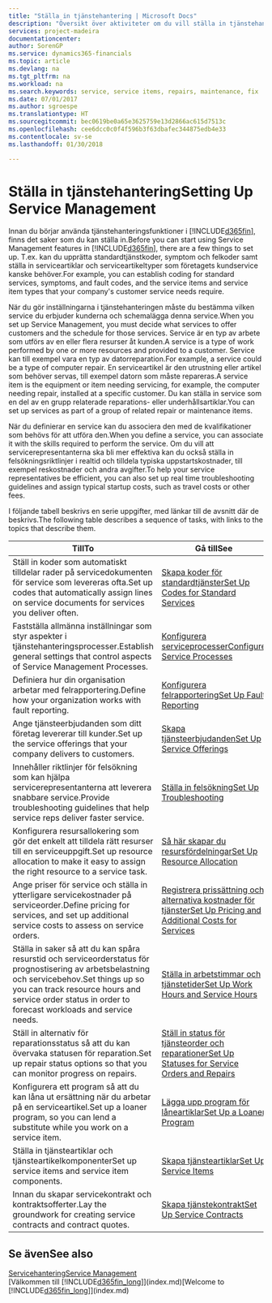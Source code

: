 ```yaml
---
title: "Ställa in tjänstehantering | Microsoft Docs"
description: "Översikt över aktiviteter om du vill ställa in tjänstehantering som passar hur ditt företag hanterar tjänster."
services: project-madeira
documentationcenter: 
author: SorenGP
ms.service: dynamics365-financials
ms.topic: article
ms.devlang: na
ms.tgt_pltfrm: na
ms.workload: na
ms.search.keywords: service, service items, repairs, maintenance, fix
ms.date: 07/01/2017
ms.author: sgroespe
ms.translationtype: HT
ms.sourcegitcommit: bec0619be0a65e3625759e13d2866ac615d7513c
ms.openlocfilehash: cee6dcc0c0f4f596b3f63dbafec344875edb4e33
ms.contentlocale: sv-se
ms.lasthandoff: 01/30/2018

---
```


# <a name="setting-up-service-management"></a><span data-ttu-id="69c66-103">Ställa in tjänstehantering</span><span class="sxs-lookup"><span data-stu-id="69c66-103">Setting Up Service Management</span></span>
<span data-ttu-id="69c66-104">Innan du börjar använda tjänstehanteringsfunktioner i [!INCLUDE[d365fin](includes/d365fin_md.md)], finns det saker som du kan ställa in.</span><span class="sxs-lookup"><span data-stu-id="69c66-104">Before you can start using Service Management features in [!INCLUDE[d365fin](includes/d365fin_md.md)], there are a few things to set up.</span></span> <span data-ttu-id="69c66-105">T.ex. kan du upprätta standardtjänstkoder, symptom och felkoder samt ställa in serviceartiklar och serviceartikeltyper som företagets kundservice kanske behöver.</span><span class="sxs-lookup"><span data-stu-id="69c66-105">For example, you can establish coding for standard services, symptoms, and fault codes, and the service items and service item types that your company's customer service needs require.</span></span>  

<span data-ttu-id="69c66-106">När du gör inställningarna i tjänstehanteringen måste du bestämma vilken service du erbjuder kunderna och schemalägga denna service.</span><span class="sxs-lookup"><span data-stu-id="69c66-106">When you set up Service Management, you must decide what services to offer customers and the schedule for those services.</span></span> <span data-ttu-id="69c66-107">Service är en typ av arbete som utförs av en eller flera resurser åt kunden.</span><span class="sxs-lookup"><span data-stu-id="69c66-107">A service is a type of work performed by one or more resources and provided to a customer.</span></span> <span data-ttu-id="69c66-108">Service kan till exempel vara en typ av datorreparation.</span><span class="sxs-lookup"><span data-stu-id="69c66-108">For example, a service could be a type of computer repair.</span></span> <span data-ttu-id="69c66-109">En serviceartikel är den utrustning eller artikel som behöver servas, till exempel datorn som måste repareras.</span><span class="sxs-lookup"><span data-stu-id="69c66-109">A service item is the equipment or item needing servicing, for example, the computer needing repair, installed at a specific customer.</span></span> <span data-ttu-id="69c66-110">Du kan ställa in service som en del av en grupp relaterade reparations- eller underhållsartiklar.</span><span class="sxs-lookup"><span data-stu-id="69c66-110">You can set up services as part of a group of related repair or maintenance items.</span></span>  
  
<span data-ttu-id="69c66-111">När du definierar en service kan du associera den med de kvalifikationer som behövs för att utföra den.</span><span class="sxs-lookup"><span data-stu-id="69c66-111">When you define a service, you can associate it with the skills required to perform the service.</span></span> <span data-ttu-id="69c66-112">Om du vill att servicerepresentanterna ska bli mer effektiva kan du också ställa in felsökningsriktlinjer i realtid och tilldela typiska uppstartskostnader, till exempel reskostnader och andra avgifter.</span><span class="sxs-lookup"><span data-stu-id="69c66-112">To help your service representatives be efficient, you can also set up real time troubleshooting guidelines and assign typical startup costs, such as travel costs or other fees.</span></span>  

<span data-ttu-id="69c66-113">I följande tabell beskrivs en serie uppgifter, med länkar till de avsnitt där de beskrivs.</span><span class="sxs-lookup"><span data-stu-id="69c66-113">The following table describes a sequence of tasks, with links to the topics that describe them.</span></span>  
  
| <span data-ttu-id="69c66-114">Till</span><span class="sxs-lookup"><span data-stu-id="69c66-114">To</span></span> | <span data-ttu-id="69c66-115">Gå till</span><span class="sxs-lookup"><span data-stu-id="69c66-115">See</span></span> |
| --- | --- |
| <span data-ttu-id="69c66-116">Ställ in koder som automatiskt tilldelar rader på servicedokumenten för service som levereras ofta.</span><span class="sxs-lookup"><span data-stu-id="69c66-116">Set up codes that automatically assign lines on service documents for services you deliver often.</span></span> |[<span data-ttu-id="69c66-117">Skapa koder för standardtjänster</span><span class="sxs-lookup"><span data-stu-id="69c66-117">Set Up Codes for Standard Services</span></span>](service-how-setup-service-coding.md)|
| <span data-ttu-id="69c66-118">Fastställa allmänna inställningar som styr aspekter i tjänstehanteringsprocesser.</span><span class="sxs-lookup"><span data-stu-id="69c66-118">Establish general settings that control aspects of Service Management Processes.</span></span>|[<span data-ttu-id="69c66-119">Konfigurera serviceprocesser</span><span class="sxs-lookup"><span data-stu-id="69c66-119">Configure Service Processes</span></span>](service-setup-service-processes.md)|
| <span data-ttu-id="69c66-120">Definiera hur din organisation arbetar med felrapportering.</span><span class="sxs-lookup"><span data-stu-id="69c66-120">Define how your organization works with fault reporting.</span></span> |[<span data-ttu-id="69c66-121">Konfigurera felrapportering</span><span class="sxs-lookup"><span data-stu-id="69c66-121">Set Up Fault Reporting</span></span>](service-how-setup-fault-reporting.md) |
| <span data-ttu-id="69c66-122">Ange tjänsteerbjudanden som ditt företag levererar till kunder.</span><span class="sxs-lookup"><span data-stu-id="69c66-122">Set up the service offerings that your company delivers to customers.</span></span>|[<span data-ttu-id="69c66-123">Skapa tjänsteerbjudanden</span><span class="sxs-lookup"><span data-stu-id="69c66-123">Set Up Service Offerings</span></span>](service-how-setup-service-offerings.md)|
| <span data-ttu-id="69c66-124">Innehåller riktlinjer för felsökning som kan hjälpa servicerepresentanterna att leverera snabbare service.</span><span class="sxs-lookup"><span data-stu-id="69c66-124">Provide troubleshooting guidelines that help service reps deliver faster service.</span></span> |[<span data-ttu-id="69c66-125">Ställa in felsökning</span><span class="sxs-lookup"><span data-stu-id="69c66-125">Set Up Troubleshooting</span></span>](service-how-setup-troubleshooting.md) |
| <span data-ttu-id="69c66-126">Konfigurera resursallokering som gör det enkelt att tilldela rätt resurser till en serviceuppgift.</span><span class="sxs-lookup"><span data-stu-id="69c66-126">Set up resource allocation to make it easy to assign the right resource to a service task.</span></span> |[<span data-ttu-id="69c66-127">Så här skapar du resursfördelningar</span><span class="sxs-lookup"><span data-stu-id="69c66-127">Set Up Resource Allocation</span></span>](service-how-setup-resource-allocation.md) |
| <span data-ttu-id="69c66-128">Ange priser för service och ställa in ytterligare servicekostnader på serviceorder.</span><span class="sxs-lookup"><span data-stu-id="69c66-128">Define pricing for services, and set up additional service costs to assess on service orders.</span></span> |[<span data-ttu-id="69c66-129">Registrera prissättning och alternativa kostnader för tjänster</span><span class="sxs-lookup"><span data-stu-id="69c66-129">Set Up Pricing and Additional Costs for Services</span></span>](service-how-setup-service-costs-pricing.md)|
| <span data-ttu-id="69c66-130">Ställa in saker så att du kan spåra resurstid och serviceorderstatus för prognostisering av arbetsbelastning och servicebehov.</span><span class="sxs-lookup"><span data-stu-id="69c66-130">Set things up so you can track resource hours and service order status in order to forecast workloads and service needs.</span></span>|[<span data-ttu-id="69c66-131">Ställa in arbetstimmar och tjänstetider</span><span class="sxs-lookup"><span data-stu-id="69c66-131">Set Up Work Hours and Service Hours</span></span>](service-how-setup-work-service-hours.md)|
| <span data-ttu-id="69c66-132">Ställ in alternativ för reparationsstatus så att du kan övervaka statusen för reparation.</span><span class="sxs-lookup"><span data-stu-id="69c66-132">Set up repair status options so that you can monitor progress on repairs.</span></span> | [<span data-ttu-id="69c66-133">Ställ in status för tjänsteorder och reparationer</span><span class="sxs-lookup"><span data-stu-id="69c66-133">Set Up Statuses for Service Orders and Repairs</span></span>](service-order-repair-status.md)|
| <span data-ttu-id="69c66-134">Konfigurera ett program så att du kan låna ut ersättning när du arbetar på en serviceartikel.</span><span class="sxs-lookup"><span data-stu-id="69c66-134">Set up a loaner program, so you can lend a substitute while you work on a service item.</span></span> |[<span data-ttu-id="69c66-135">Lägga upp program för låneartiklar</span><span class="sxs-lookup"><span data-stu-id="69c66-135">Set Up a Loaner Program</span></span>](service-how-setup-loaner-program.md) |
| <span data-ttu-id="69c66-136">Ställa in tjänsteartiklar och tjänsteartikelkomponenter</span><span class="sxs-lookup"><span data-stu-id="69c66-136">Set up service items and service item components.</span></span> |[<span data-ttu-id="69c66-137">Skapa tjänsteartiklar</span><span class="sxs-lookup"><span data-stu-id="69c66-137">Set Up Service Items</span></span>](service-how-setup-service-items.md) |
| <span data-ttu-id="69c66-138">Innan du skapar servicekontrakt och kontraktsofferter.</span><span class="sxs-lookup"><span data-stu-id="69c66-138">Lay the groundwork for creating service contracts and contract quotes.</span></span> |[<span data-ttu-id="69c66-139">Skapa tjänstekontrakt</span><span class="sxs-lookup"><span data-stu-id="69c66-139">Set Up Service Contracts</span></span>](service-how-setup-service-contracts.md) |

## <a name="see-also"></a><span data-ttu-id="69c66-140">Se även</span><span class="sxs-lookup"><span data-stu-id="69c66-140">See also</span></span>
[<span data-ttu-id="69c66-141">Servicehantering</span><span class="sxs-lookup"><span data-stu-id="69c66-141">Service Management</span></span>](service-service.md)  
<span data-ttu-id="69c66-142">[Välkommen till [!INCLUDE[d365fin_long](includes/d365fin_long_md.md)]](index.md)</span><span class="sxs-lookup"><span data-stu-id="69c66-142">[Welcome to [!INCLUDE[d365fin_long](includes/d365fin_long_md.md)]](index.md)</span></span>  

